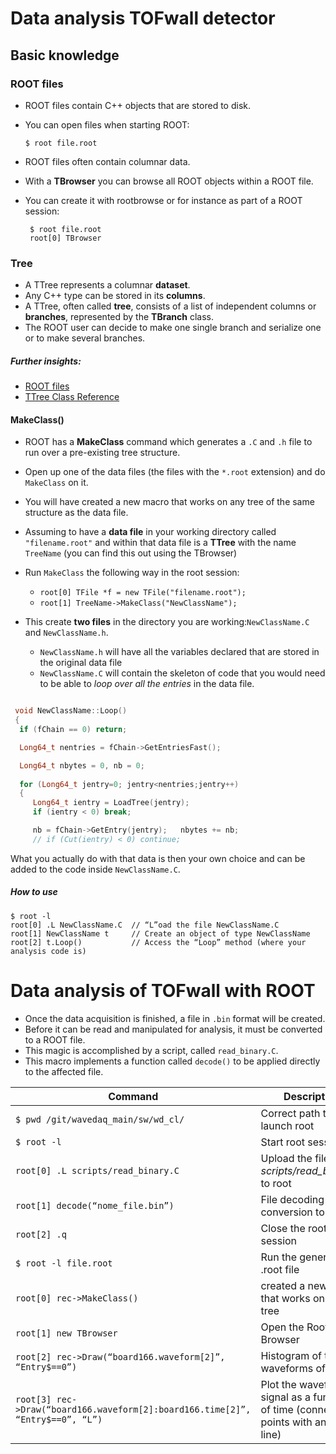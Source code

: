 # Data analysis TOFwall detector

## Basic knowledge

### ROOT files

- ROOT files contain C++ objects that are stored to disk.
- You can open files when starting ROOT:

  ```
  $ root file.root
  ```
  
- ROOT files often contain columnar data.
- With a **TBrowser** you can browse all ROOT objects within a ROOT file.
- You can create it with rootbrowse or for instance as part of a ROOT session:

  ```
   $ root file.root
   root[0] TBrowser
  ```
  
### Tree

- A TTree represents a columnar **dataset**.
- Any C++ type can be stored in its **columns**.
- A TTree, often called **tree**, consists of a list of independent columns or **branches**, represented by the **TBranch** class.
- The ROOT user can decide to make one single branch and serialize one or to make several branches.


##### Further insights:

- [ROOT files](https://root.cern/manual/root_files/)
- [TTree Class Reference](https://root.cern/doc/master/classTTree.html)


#### MakeClass()

- ROOT has a **MakeClass** command which generates a `.C` and `.h` file to run over a pre-existing tree structure.
- Open up one of the data files (the files with the `*.root` extension) and do `MakeClass` on it.
- You will have created a new macro that works on any tree of the same structure as the data file.
- Assuming to have a **data file** in your working directory called `"filename.root"` and within that data file is a **TTree** with the name `TreeName`
(you can find this out using the TBrowser)
- Run `MakeClass` the following way in the root session:
  - `root[0] TFile *f = new TFile("filename.root");`
  - `root[1] TreeName->MakeClass("NewClassName");`
  
- This create **two files** in the directory you are working:`NewClassName.C` and `NewClassName.h`.
  - `NewClassName.h` will have all the variables declared that are stored in the original data file
  - `NewClassName.C` will contain the skeleton of code that you would need to be able to *loop over all the entries* in the data file. 
  
 ```cpp
 
  void NewClassName::Loop()
  {
   if (fChain == 0) return;

   Long64_t nentries = fChain->GetEntriesFast();

   Long64_t nbytes = 0, nb = 0;
   
   for (Long64_t jentry=0; jentry<nentries;jentry++) 
   {
      Long64_t ientry = LoadTree(jentry);
      if (ientry < 0) break;

      nb = fChain->GetEntry(jentry);   nbytes += nb;
      // if (Cut(ientry) < 0) continue;
  ```
  
  What you actually do with that data is then your own choice and can be added to the code inside `NewClassName.C`.
 
    
  ##### How to use

  ```
  $ root -l
  root[0] .L NewClassName.C  // “L”oad the file NewClassName.C
  root[1] NewClassName t     // Create an object of type NewClassName
  root[2] t.Loop()           // Access the “Loop” method (where your analysis code is)
  ```

# Data analysis of TOFwall with ROOT

- Once the data acquisition is finished, a file in ```.bin``` format will be created.
- Before it can be read and manipulated for analysis, it must be converted to a ROOT file.
- This magic is accomplished by a script, called ```read_binary.C```.
- This macro implements a function called ```decode()``` to be applied directly to the affected file.

| Command | Description |
| --- | --- |
| `$ pwd /git/wavedaq_main/sw/wd_cl/`                                               | Correct path to launch root |
| `$ root -l`                                                                       | Start root session |
| `root[0] .L scripts/read_binary.C`                                                | Upload the file *scripts/read_binary.C* to root |
| `root[1] decode(“nome_file.bin”)`                                                 | File decoding and conversion to .root |
| `root[2] .q`                                                                      | Close the root session |
| `$ root -l file.root`                                                             | Run the generated .root file |
| `root[0] rec->MakeClass()`                                                        | created a new macro that works on any tree |
| `root[1] new TBrowser`                                                            | Open the Root Browser |
| `root[2] rec->Draw(“board166.waveform[2]”, “Entry$==0”)`                          | Histogram of the waveforms of ch2 |
| `root[3] rec->Draw(“board166.waveform[2]:board166.time[2]”, “Entry$==0”, “L”)`    | Plot the waveform signal as a function of time (connect the points with an "L" line) |



